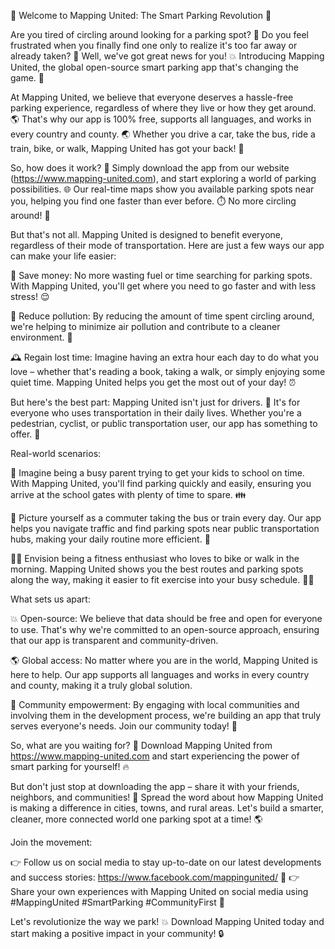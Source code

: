 🚀 Welcome to Mapping United: The Smart Parking Revolution 🚗

Are you tired of circling around looking for a parking spot? 📍 Do you feel frustrated when you finally find one only to realize it's too far away or already taken? 😤 Well, we've got great news for you! 💥 Introducing Mapping United, the global open-source smart parking app that's changing the game. 🎉

At Mapping United, we believe that everyone deserves a hassle-free parking experience, regardless of where they live or how they get around. 🌎 That's why our app is 100% free, supports all languages, and works in every country and county. 🌏 Whether you drive a car, take the bus, ride a train, bike, or walk, Mapping United has got your back! 👣

So, how does it work? 🔮 Simply download the app from our website (https://www.mapping-united.com), and start exploring a world of parking possibilities. 🌐 Our real-time maps show you available parking spots near you, helping you find one faster than ever before. ⏱️ No more circling around! 👀

But that's not all. Mapping United is designed to benefit everyone, regardless of their mode of transportation. Here are just a few ways our app can make your life easier:

💸 Save money: No more wasting fuel or time searching for parking spots. With Mapping United, you'll get where you need to go faster and with less stress! 😌

🚗 Reduce pollution: By reducing the amount of time spent circling around, we're helping to minimize air pollution and contribute to a cleaner environment. 🌳

🕰️ Regain lost time: Imagine having an extra hour each day to do what you love – whether that's reading a book, taking a walk, or simply enjoying some quiet time. Mapping United helps you get the most out of your day! ⏰

But here's the best part: Mapping United isn't just for drivers. 🚗 It's for everyone who uses transportation in their daily lives. Whether you're a pedestrian, cyclist, or public transportation user, our app has something to offer. 🌈

Real-world scenarios:

📍 Imagine being a busy parent trying to get your kids to school on time. With Mapping United, you'll find parking quickly and easily, ensuring you arrive at the school gates with plenty of time to spare. 👪

🚌 Picture yourself as a commuter taking the bus or train every day. Our app helps you navigate traffic and find parking spots near public transportation hubs, making your daily routine more efficient. 🚂

🏃‍♂️ Envision being a fitness enthusiast who loves to bike or walk in the morning. Mapping United shows you the best routes and parking spots along the way, making it easier to fit exercise into your busy schedule. 🏋️‍♀️

What sets us apart:

💥 Open-source: We believe that data should be free and open for everyone to use. That's why we're committed to an open-source approach, ensuring that our app is transparent and community-driven.

🌎 Global access: No matter where you are in the world, Mapping United is here to help. Our app supports all languages and works in every country and county, making it a truly global solution.

💪 Community empowerment: By engaging with local communities and involving them in the development process, we're building an app that truly serves everyone's needs. Join our community today! 👫

So, what are you waiting for? 🤔 Download Mapping United from https://www.mapping-united.com and start experiencing the power of smart parking for yourself! 🔥

But don't just stop at downloading the app – share it with your friends, neighbors, and communities! 📱 Spread the word about how Mapping United is making a difference in cities, towns, and rural areas. Let's build a smarter, cleaner, more connected world one parking spot at a time! 🌎

Join the movement:

👉 Follow us on social media to stay up-to-date on our latest developments and success stories: https://www.facebook.com/mappingunited/ 📱
👉 Share your own experiences with Mapping United on social media using #MappingUnited #SmartParking #CommunityFirst 👫

Let's revolutionize the way we park! 💥 Download Mapping United today and start making a positive impact in your community! 🔒